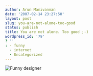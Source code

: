 ```yaml
---
author: Arun Manivannan
date: '2007-02-14 23:27:50'
layout: post
slug: you-are-not-alone-too-good
status: publish
title: You are not alone. Too good ;-)
wordpress_id: '79'
? ''
: - funny
  - internet
  - Uncategorized
---
```


![Funny designer][1]

   [1]: http://www.colabtees.com/designer.gif (Funny designer)

